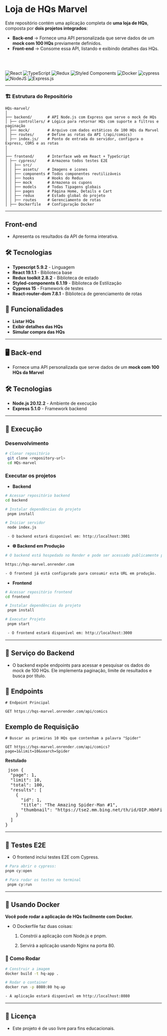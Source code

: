 # Loja de HQs Marvel

Este repositório contém uma aplicação completa de **uma loja de HQs**, composta por **dois projetos integrados**:

- **Back-end** → Fornece uma API personalizada que serve dados de um **mock com 100 HQs** previamente definidos.
- **Front-end** → Consome essa API, listando e exibindo detalhes das HQs.

<br>
<br>

![React](https://img.shields.io/badge/react-%2320232a.svg?style=for-the-badge&logo=react&logoColor=%2361DAFB)
![TypeScript](https://img.shields.io/badge/typescript-%23007ACC.svg?style=for-the-badge&logo=typescript&logoColor=white)
![Redux](https://img.shields.io/badge/redux-%23593d88.svg?style=for-the-badge&logo=redux&logoColor=white)
![Styled Components](https://img.shields.io/badge/styled--components-DB7093?style=for-the-badge&logo=styled-components&logoColor=white)
![Docker](https://img.shields.io/badge/docker-%230db7ed.svg?style=for-the-badge&logo=docker&logoColor=white)
![cypress](https://img.shields.io/badge/-cypress-%23E5E5E5?style=for-the-badge&logo=cypress&logoColor=058a5e)
![NodeJS](https://img.shields.io/badge/node.js-6DA55F?style=for-the-badge&logo=node.js&logoColor=white)
![Express.js](https://img.shields.io/badge/express.js-%23404d59.svg?style=for-the-badge&logo=express&logoColor=%2361DAFB)

---

### 🏗️ Estrutura do Repositório

```
HQs-marvel/
│
├── backend/       # API Node.js com Express que serve o mock de HQs
│ ├── controllers/ # Lógica para retornar HQs com suporte a filtros e paginação
│ ├── mock/        # Arquivo com dados estáticos de 100 HQs da Marvel
│ ├── routes/      # Define as rotas da API (/api/comics)
│ ├── index.js/    # Ponto de entrada do servidor, configura o Express, CORS e as rotas
│
│
├── frontend/      # Interface web em React + TypeScript
│ ├── cypress/     # Armazena todos testes E2E
│ │ ├── src/
│ │ ├── assets/    # Imagens e icones
│ │ ├── components # Todos componentes reutilizáveis
│ │ ├── hooks      # Hooks do Redux
│ │ ├── mock       # Armazena os cupons
│ │ ├── models     # Todas Tipagens globais
│ │ ├── pages      # Página Home, Details e Cart
│ │ ├── redux      # Estado global do projeto
│ │ ├── routes     # Gerenciamento de rotas
│ ├── Dockerfile   # Configuração Docker

```

---

## Front-end

- Apresenta os resultados da API de forma interativa.

## 🛠️ Tecnologias

- **Typescript 5.9.2** - Linguagem
- **React 19.1.1** - Biblioteca base
- **Redux toolkit 2.8.2** - Biblioteca de estado
- **Styled-components 6.1.19** - Biblioteca de Estilização
- **Cypress 15** - Framework de testes
- **React-router-dom 7.8.1** - Biblioteca de gerenciamento de rotas

## 🚀 Funcionalidades

- **Listar HQs**
- **Exibir detalhes das HQs**
- **Simular compra das HQs**

---

## 🖥️ **Back-end**

- Fornece uma API personalizada que serve dados de um **mock com 100 HQs da Marvel**

## 🛠️ Tecnologias

- **Node.js 20.12.2** - Ambiente de execução
- **Express 5.1.0** - Framework backend

---

## 🚀 Execução

### Desenvolvimento

```bash
# Clonar repositório
 git clone <repository-url>
 cd HQs-marvel
```

### Executar os projetos

- **Backend**

```bash
# Acessar repositório backend
cd backend

# Instalar dependências do projeto
 pnpm install

# Iniciar servidor
 node index.js

 - O backend estará disponível em: http://localhost:3001
```

- **🌐 Backend em Produção**

```bash
# O backend está hospedado no Render e pode ser acessado publicamente pelo link:

https://hqs-marvel.onrender.com

- O frontend já está configurado para consumir esta URL em produção.
```

- **Frontend**

```bash
# Acessar repositório frontend
cd frontend

# Instalar dependências do projeto
 pnpm install

# Executar Projeto
 pnpm start

 - O frontend estará disponível em: http://localhost:3000
```

---

## 📡 Serviço do Backend

- O backend expõe endpoints para acessar e pesquisar os dados do mock de 100 HQs.
  Ele implementa paginação, limite de resultados e busca por título.

## 🚦 Endpoints

```http
# Endpoint Principal

GET https://hqs-marvel.onrender.com/api/comics
```

## Exemplo de Requisição

```http
# Buscar as primeiras 10 HQs que contenham a palavra "Spider"

GET https://hqs-marvel.onrender.com/api/comics?page=1&limit=10&search=Spider
```

**Restulado**

<pre> json {
  "page": 1,
  "limit": 10,
  "total": 100,
  "results": [
    {
      "id": 1,
      "title": "The Amazing Spider-Man #1",
      "thumbnail": "https://tse2.mm.bing.net/th/id/OIP.HbhFiQuRdN7_SGPSLbpHZAHaLM?r=0&rs=1&pid=ImgDetMain&o=7&rm=3"
    }
  ]
}  </pre>

---

## 🧪 Testes E2E

- O frontend inclui testes E2E com Cypress.

```bash
# Para abrir o cypress:
pnpm cy:open

# Para rodar os testes no terminal
 pnpm cy:run
```

---

## 🐋 Usando Docker

**Você pode rodar a aplicação de HQs facilmente com Docker.**

- O Dockerfile faz duas coisas:

  1. Constrói a aplicação com Node.js e pnpm.

  2. Servirá a aplicação usando Nginx na porta 80.

### 🚀 Como Rodar

```bash
# Construir a imagem
docker build -t hq-app .

# Rodar o container
docker run -p 8080:80 hq-ap

- A aplicação estará disponível em http://localhost:8080
```

---

## 📄 Licença

- Este projeto é de uso livre para fins educacionais.
